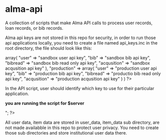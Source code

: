 # alma-api

A collection of scripts that make Alma API calls to process user records, loan records, or bib records. 

Alma api keys are not stored in this repo for security, in order to run those api applications locally, you need to create a file named api_keys.inc in the root directory, the file should look like this: 

<?php 

$apikeys = array(
	"sandbox" => array(
		"user" => "sandbox user api key", 
		"bib" => "sandbox bib api key", 
		"bibread" => "sandbox bib read only api key", 
		"acqusition" => "sandbox acqusition api key" 
	), 
	"production" => array(
		"user" => "production user api key",
		"bib" => "production bib api key", 
		"bibread" => "productio bib read only api key", 
		"acqusition" => "production acqusition api key"
	)
)

?>

In the API script, user should identify which key to use for their particular application.

<?php 
	include("api_keys.inc"); 
	$server = "sandbox";
	$keytype = "user"; 
	$apikey = $apikeys['sandbox']['user'];
	echo "<p><strong> you are running the script for $server </strong></p>"; 

?>

All user data, item data are stored in user_data, item_data sub directory, are not made availabble in this repo to protect user privacy.  You need to create those sub directories and store institutional user data there. 


